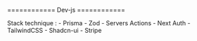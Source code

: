 
============ Dev-js ============


Stack technique :
	- Prisma
	- Zod
	- Servers Actions
	- Next Auth
	- TailwindCSS
	- Shadcn-ui
	- Stripe
	

